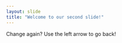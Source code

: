 ```yaml
---
layout: slide
title: "Welcome to our second slide!"
---
```

Change again?
Use the left arrow to go back!
